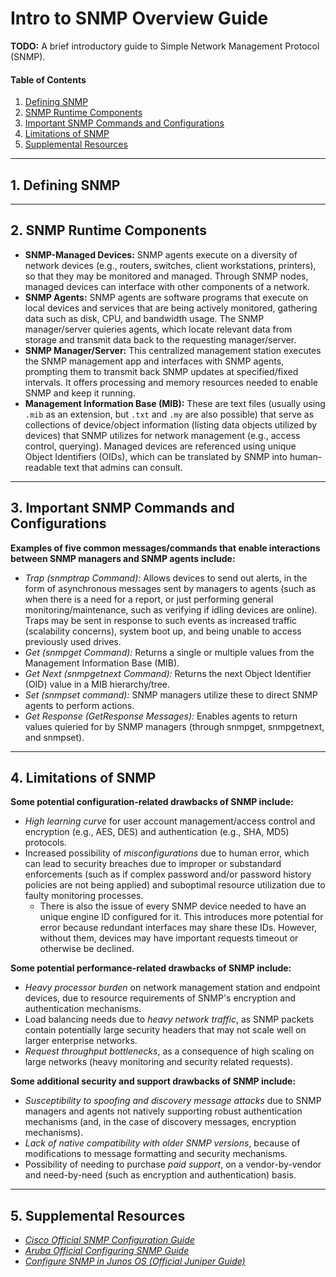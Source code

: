 # Intro to SNMP Overview Guide

**TODO:** A brief introductory guide to Simple Network Management Protocol (SNMP).

#### Table of Contents

1. [Defining SNMP](#define)
2. [SNMP Runtime Components](#components)
3. [Important SNMP Commands and Configurations](#commands)
4. [Limitations of SNMP](#limits)
5. [Supplemental Resources](#supplemental)

<hr />

## 1. <a name="define">Defining SNMP</a>

<hr />

## 2. <a name="components">SNMP Runtime Components</a>

* **SNMP-Managed Devices:** SNMP agents execute on a diversity of network devices (e.g., routers, switches, client workstations, printers), so that they may be monitored and managed. Through SNMP nodes, managed devices can interface with other components of a network.
* **SNMP Agents:** SNMP agents are software programs that execute on local devices and services that are being actively monitored, gathering data such as disk, CPU, and bandwidth usage. The SNMP manager/server quieries agents, which locate relevant data from storage and transmit data back to the requesting manager/server.  
* **SNMP Manager/Server:** This centralized management station executes the SNMP management app and interfaces with SNMP agents, prompting them to transmit back SNMP updates at specified/fixed intervals. It offers processing and memory resources needed to enable SNMP and keep it running.
* **Management Information Base (MIB):** These are text files (usually using `.mib` as an extension, but `.txt` and `.my` are also possible) that serve as collections of device/object information (listing data objects utilized by devices) that SNMP utilizes for network management (e.g., access control, querying). Managed devices are referenced using unique Object Identifiers (OIDs), which can be translated by SNMP into human-readable text that admins can consult.

<hr />

## 3. <a name="commands">Important SNMP Commands and Configurations</a>

**Examples of five common messages/commands that enable interactions between SNMP managers and SNMP agents include:**

* *Trap (snmptrap Command):* Allows devices to send out alerts, in the form of asynchronous messages sent by managers to agents (such as when there is a need for a report, or just performing general monitoring/maintenance, such as verifying if idling devices are online). Traps may be sent in response to such events as increased traffic (scalability concerns), system boot up, and being unable to access previously used drives.
* *Get (snmpget Command):* Returns a single or multiple values from the Management Information Base (MIB).
* *Get Next (snmpgetnext Command):* Returns the next Object Identifier (OID) value in a MIB hierarchy/tree.
* *Set (snmpset command):* SNMP managers utilize these to direct SNMP agents to perform actions.
* *Get Response (GetResponse Messages):* Enables agents to return values quieried for by SNMP managers (through snmpget, snmpgetnext, and snmpset).

<hr />

## 4. <a name="limits">Limitations of SNMP</a>

**Some potential configuration-related drawbacks of SNMP include:**

* *High learning curve* for user account management/access control and encryption (e.g., AES, DES) and authentication (e.g., SHA, MD5) protocols.
* Increased possibility of *misconfigurations* due to human error, which can lead to security breaches due to improper or substandard enforcements (such as if complex password and/or password history policies are not being applied) and suboptimal resource utilization due to faulty monitoring processes.
  + There is also the issue of every SNMP device needed to have an unique engine ID configured for it. This introduces more potential for error because redundant interfaces may share these IDs. However, without them, devices may have important requests timeout or otherwise be declined. 

**Some potential performance-related drawbacks of SNMP include:**

* *Heavy processor burden* on network management station and endpoint devices, due to resource requirements of SNMP's encryption and authentication mechanisms.
* Load balancing needs due to *heavy network traffic*, as SNMP packets contain potentially large security headers that may not scale well on larger enterprise networks.
* *Request throughput bottlenecks*, as a consequence of high scaling on large networks (heavy monitoring and security related requests).

**Some additional security and support drawbacks of SNMP include:**

* *Susceptibility to spoofing and discovery message attacks* due to SNMP managers and agents not natively supporting robust authentication mechanisms (and, in the case of discovery messages, encryption mechanisms).
* *Lack of native compatibility with older SNMP versions*, because of modifications to message formatting and security mechanisms.
* Possibility of needing to purchase *paid support*, on a vendor-by-vendor and need-by-need (such as encryption and authentication) basis.
  
<hr />

## 5. <a name="supplemental">Supplemental Resources</a>

* *[Cisco Official SNMP Configuration Guide](https://www.cisco.com/c/en/us/td/docs/ios-xml/ios/snmp/configuration/xe-16/snmp-xe-16-book.html)*
* *[Aruba Official Configuring SNMP Guide](https://arubanetworking.hpe.com/techdocs/AOS-CX/10.07/HTML/5200-7887/Content/Chp_SNMP/cnf-snm.htm)*
* *[Configure SNMP in Junos OS (Official Juniper Guide)](https://www.juniper.net/documentation/us/en/software/junos/network-mgmt/topics/topic-map/configure-snmp-in-junos-os.html)*

